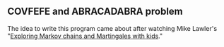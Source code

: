 ## COVFEFE and ABRACADABRA problem

The idea to write this program came about after watching Mike Lawler's "[Exploring Markov chains and Martingales with kids](https://mikesmathpage.wordpress.com/2019/12/14/33355/)."